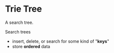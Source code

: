 <extoc></extoc>

# Trie Tree

A search tree.

Search trees

- insert, delete, or search for some kind of "**keys**"
- store **ordered** data